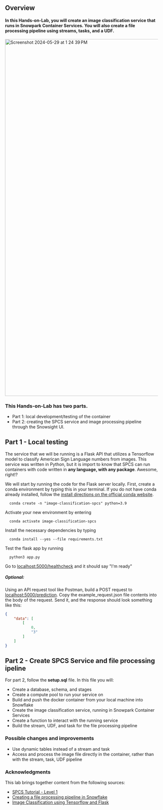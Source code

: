 ## Overview
#### In this Hands-on-Lab, you will create an image classification service that runs in Snowpark Container Services. You will also create a file processing pipeline using streams, tasks, and a UDF. 

<img width="1173" alt="Screenshot 2024-05-29 at 1 24 39 PM" src="https://github.com/sfc-gh-tosmith/image-classification-spcs/assets/168590825/430a5f51-791d-4e8e-bde9-02e10f21b741">


### This Hands-on-Lab has two parts. 
- Part 1: local development/testing of the container
- Part 2: creating the SPCS service and image processing pipeline through the Snowsight UI.

## Part 1 - Local testing
The service that we will be running is a Flask API that utilizes a Tensorflow model to classify American Sign Language numbers from images. This service was written in Python, but it is import to know that SPCS can run containers with code written in **any language, with any package**. Awesome, right!?

We will start by running the code for the Flask server locally.
First, create a conda environment by typing this in your terminal. If you do not have conda already installed, follow the [install directions on the official conda website](https://conda.io/projects/conda/en/latest/user-guide/install/index.html).
```
  conda create -n "image-classification-spcs" python=3.9
```
Activate your new environment by entering 
```
  conda activate image-classification-spcs
```
Install the necessary dependencies by typing
```
  conda install --yes --file requirements.txt
```
Test the flask app by running
```
  python3 app.py
```
Go to [localhost:5000/healthcheck](localhost:5000/healthcheck) and it should say "I'm ready"

##### Optional:
Using an API request tool like Postman, build a POST request to [localhost:5000/prediction](localhost:5000/prediction). Copy the example_request.json file contents into the body of the request. Send it, and the response should look something like this:
```json
{
    "data": [
        [
            0,
            "3"
        ]
    ]
}
```

## Part 2 - Create SPCS Service and file processing ipeline
For part 2, follow the **setup.sql** file. In this file you will:
- Create a database, schema, and stages
- Create a compute pool to run your service on
- Build and push the docker container from your local machine into Snowflake
- Create the image classification service, running in Snowpark Container Services
- Create a function to interact with the running service
- Build the stream, UDF, and task for the file processing pipeline

### Possible changes and improvements
- Use dynamic tables instead of a stream and task
- Access and process the image file directly in the container, rather than with the stream, task, UDF pipeline

### Acknowledgments
This lab brings together content from the following sources:
- [SPCS Tutorial - Level 1](https://docs.snowflake.com/en/developer-guide/snowpark-container-services/tutorials/tutorial-1)
- [Creating a file processing pipeline in Snowflake](https://docs.snowflake.com/en/user-guide/data-load-dirtables-pipeline)
- [Image Classification using Tensorflow and Flask](https://geekpython.in/flask-app-for-image-recognition#google_vignette)
